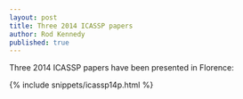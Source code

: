 ```yaml
---
layout: post
title: Three 2014 ICASSP papers
author: Rod Kennedy
published: true
---
```


Three 2014 ICASSP papers have been presented in Florence:

<!--more-->

{% include snippets/icassp14p.html %}
